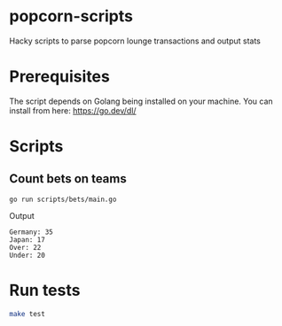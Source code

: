# popcorn-scripts

Hacky scripts to parse popcorn lounge transactions and output stats

# Prerequisites

The script depends on Golang being installed on your machine. You can install from here: https://go.dev/dl/

# Scripts

## Count bets on teams

`go run scripts/bets/main.go`

Output

```text
Germany: 35
Japan: 17
Over: 22
Under: 20
```

# Run tests

```bash
make test
```
